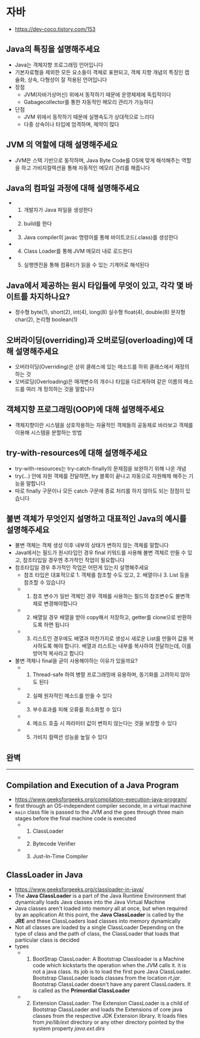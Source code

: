 # 자바

- <https://dev-coco.tistory.com/153>

## Java의 특징을 설명해주세요

- Java는 객체지향 프로그래밍 언어입니다
- 기본자료형을 제외한 모든 요소들이 객체로 표현되고, 객체 지향 개념의 특징인 캡슐화, 상속, 다형성이 잘 적용된 언어입니다
- 장점
  - JVM(자바가상머신) 위에서 동작하기 때문에 운영체제에 독립적이다
  - Gabagecollector를 통한 자동적인 메모리 관리가 가능하다
- 단점
  - JVM 위에서 동작하기 때문에 실행속도가 상대적으로 느리다
  - 다중 상속이나 타입에 엄격하며, 제약이 많다

## JVM 의 역할에 대해 설명해주세요

- JVM은 스택 기반으로 동작하며, Java Byte Code를 OS에 맞게 해석해주는 역할을 하고 가비지컬렉션을 통해 자동적인 메모리 관리를 해줍니다

## Java의 컴파일 과정에 대해 설명해주세요

- 1. 개발자가 Java 파일을 생성한다
- 2. build를 한다
- 3. Java compiler의 javac 명령어를 통해 바이트코드(.class)를 생성한다
- 4. Class Loader를 통해 JVM 메모리 내로 로드한다
- 5. 실행엔진을 통해 컴퓨터가 읽을 수 있는 기계어로 해석된다

## Java에서 제공하는 원시 타입들에 무엇이 있고, 각각 몇 바이트를 차지하나요?

- 정수형 byte(1), short(2), int(4), long(8) 실수형 float(4), double(8) 문자형 char(2), 논리형 boolean(1)

## 오버라이딩(overriding)과 오버로딩(overloading)에 대해 설명해주세요

- 오버라이딩(Overriding)은 상위 클래스에 있는 메소드를 하위 클래스에서 재정의 하는 것
- 오버로딩(Overloading)은 매개변수의 개수나 타입을 다르게하여 같은 이름의 메소드를 여러 개 정의하는 것을 말합니다

## 객체지향 프로그래밍(OOP)에 대해 설명해주세요

- 객체지향이란 시스템을 상호작용하는 자율적인 객체들의 공동체로 바라보고 객체를 이용해 시스템을 분할하는 방법

## try-with-resources에 대해 설명해주세요

- try-with-resources는 try-catch-finally의 문제점을 보완하기 위해 나온 개념
- try(...) 안에 자원 객체를 전달하면, try 블록이 끝나고 자동으로 자원해제 해주는 기능을 말합니다
- 따로 finally 구문이나 모든 catch 구문에 종료 처리를 하지 않아도 되는 장점이 있습니다

## 불변 객체가 무엇인지 설명하고 대표적인 Java의 예시를 설명해주세요

- 불변 객체는 객체 생성 이후 내부의 상태가 변하지 않는 객체를 말합니다
- Java에서는 필드가 원시타입인 경우 final 키워드를 사용해 불변 객체르 만들 수 있고, 참조타입일 경우엔 추가적인 작업이 필요합니다
- 참조타입일 경우 추가적인 작업은 어떤게 있는지 설명해주세요
  - 참조 타입은 대표적으로 1. 객체를 참조할 수도 있고, 2. 배열이나 3. List 등을 참조할 수 있습니다
  - 1. 참조 변수가 일반 객체인 경우 객체를 사용하는 필드의 참조변수도 불변객체로 변경해야합니다
  - 2. 배열일 경우 배열을 받아 copy해서 저장하고, getter를 clone으로 반환하도록 하면 됩니다
  - 3. 리스트인 경우에도 배열과 마찬가지로 생성시 새로운 List를 만들어 값을 복사하도록 해야 합니다. 배열과 리스트는 내부를 복사하여 전달하는데, 이를 방어적 복사라고 합니다
- 불변 객체나 final을 굳이 사용해야하는 이유가 있을까요?
  - 1. Thread-safe 하여 병렬 프로그래밍에 유용하며, 동기화를 고려하지 않아도 된다
  - 2. 실패 원자적인 메소드를 만들 수 있다
  - 3. 부수효과를 피해 오류를 최소화할 수 있다
  - 4. 메소드 호출 시 파라미터 값이 변하지 않는다는 것을 보장할 수 있다
  - 5. 가비지 컬렉션 성능을 높일 수 있다

## 완벽

---

## Compilation and Execution of a Java Program

- <https://www.geeksforgeeks.org/compilation-execution-java-program/>
- first through an OS-independent compiler
  seconde, in a virtual machine
- `main` class file is passed to the JVM and the goes through three main stages before the final machine code is executed
  - 1. ClassLoader
  - 2. Bytecode Verifier
  - 3. Just-In-Time Compiler

## ClassLoader in Java

- <https://www.geeksforgeeks.org/classloader-in-java/>
- The **Java ClassLoader** is a part of the Java Runtime Environment that dynamically loads Java classes into the Java Virtual Machine
- Java classes aren't loaded into memory all at once, but when required by an application
  At this point, the **Java ClassLoader** is called by the **JRE** and these ClassLoaders load classes into memory dynamically
- Not all classes are loaded by a single ClassLoader
  Depending on the type of class and the path of class, the ClassLoader that loads that particular class is decided
- types
  - 1. BootStrap ClassLoader: A Bootstrap Classloader is a Machine code which kickstarts the operation when the JVM calls it. it is not a java class. its job is to load the first pure Java ClassLoader. Bootstrap ClassLoader loads classes from the location _rt.jar_. Bootstrap ClassLoader doesn't have any parent ClassLoaders. It is called as the **Primordial ClassLoader**
  - 2. Extension ClassLoader: The Extension ClassLoader is a child of Bootstrap ClassLoader and loads the Extensions of core java classes from the respective JDK Extension library. It loads files from _jre/lib/ext_ directory or any other directory pointed by the system property _java.ext.dirs_
